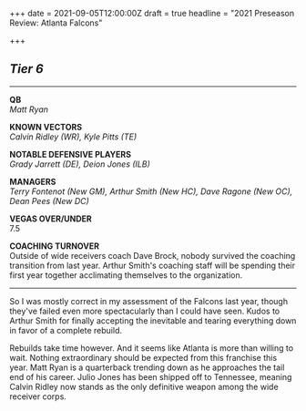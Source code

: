 +++
date = 2021-09-05T12:00:00Z
draft = true
headline = "2021 Preseason Review: Atlanta Falcons"

+++
## _Tier 6_

***

**QB**  
_Matt Ryan_

**KNOWN VECTORS**  
_Calvin Ridley (WR), Kyle Pitts (TE)_

**NOTABLE DEFENSIVE PLAYERS**  
_Grady Jarrett (DE), Deion Jones (ILB)_

**MANAGERS**  
_Terry Fontenot (New GM), Arthur Smith (New HC), Dave Ragone (New OC), Dean Pees (New DC)_

**VEGAS OVER/UNDER**  
7\.5

**COACHING TURNOVER**  
Outside of wide receivers coach Dave Brock, nobody survived the coaching transition from last year. Arthur Smith's coaching staff will be spending their first year together acclimating themselves to the organization.

***

So I was mostly correct in my assessment of the Falcons last year, though they've failed even more spectacularly than I could have seen. Kudos to Arthur Smith for finally accepting the inevitable and tearing everything down in favor of a complete rebuild.

Rebuilds take time however. And it seems like Atlanta is more than willing to wait. Nothing extraordinary should be expected from this franchise this year. Matt Ryan is a quarterback trending down as he approaches the tail end of his career. Julio Jones has been shipped off to Tennessee, meaning Calvin Ridley now stands as the only definitive weapon among the wide receiver corps. 